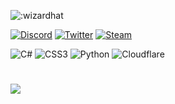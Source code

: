 ![:wizardhat](https://count.chiya.dev/get/@wizardhat?theme=moebooru)


[![Discord](https://img.shields.io/badge/Discord-%237289DA.svg?logo=discord&logoColor=white)](htttps://discord.gg/wizardhat#0987) [![Twitter](https://img.shields.io/badge/Twitter-%231DA1F2.svg?logo=Twitter&logoColor=white)](https://twitter.com/zaubererhut) [![Steam](https://camo.githubusercontent.com/efbe4cfd464366e15e7e163dd80a0b1ba5953f9082463f08f996f2c05828531e/68747470733a2f2f696d672e736869656c64732e696f2f62616467652f537465616d2d3137316132313f7374796c653d666c61742d737175617265266c6f676f3d737465616d266c6f676f436f6c6f723d666666666666)](https://steamcommunity.com/profiles/76561198253174544) 

![C#](https://img.shields.io/badge/c%23-%23239120.svg?style=for-the-badge&logo=c-sharp&logoColor=white) ![CSS3](https://img.shields.io/badge/css3-%231572B6.svg?style=for-the-badge&logo=css3&logoColor=white) ![Python](https://img.shields.io/badge/python-3670A0?style=for-the-badge&logo=python&logoColor=ffdd54) ![Cloudflare](https://img.shields.io/badge/Cloudflare-F38020?style=for-the-badge&logo=Cloudflare&logoColor=white)
# 
![](https://github-readme-stats.vercel.app/api/top-langs/?username=zaubererhut&theme=nightowl&hide_border=true&include_all_commits=true&count_private=true&layout=compact)











